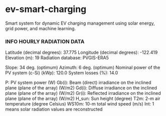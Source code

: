 # ev-smart-charging
Smart system for dynamic EV charging management using solar energy, grid power, and machine learning.


### INFO HOURLY RADIATION DATA
Latitude (decimal degrees):	37.775
Longitude (decimal degrees):	-122.419
Elevation (m):	19
Radiation database:	PVGIS-ERA5


Slope: 34 deg. (optimum)
Azimuth: 6 deg. (optimum)
Nominal power of the PV system (c-Si) (kWp):	120.0
System losses (%):	14.0


P: PV system power (W)
Gb(i): Beam (direct) irradiance on the inclined plane (plane of the array) (W/m2)
Gd(i): Diffuse irradiance on the inclined plane (plane of the array) (W/m2)
Gr(i): Reflected irradiance on the inclined plane (plane of the array) (W/m2)
H_sun: Sun height (degree)
T2m: 2-m air temperature (degree Celsius)
WS10m: 10-m total wind speed (m/s)
Int: 1 means solar radiation values are reconstructed